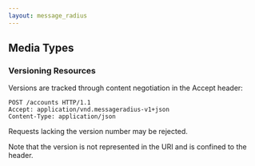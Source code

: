 ```yaml
---
layout: message_radius
---
```


## Media Types

### Versioning Resources

Versions are tracked through content negotiation in the Accept header:

    POST /accounts HTTP/1.1
    Accept: application/vnd.messageradius-v1+json
    Content-Type: application/json

Requests lacking the version number may be rejected.

Note that the version is not represented in the URI and is confined to the header.
